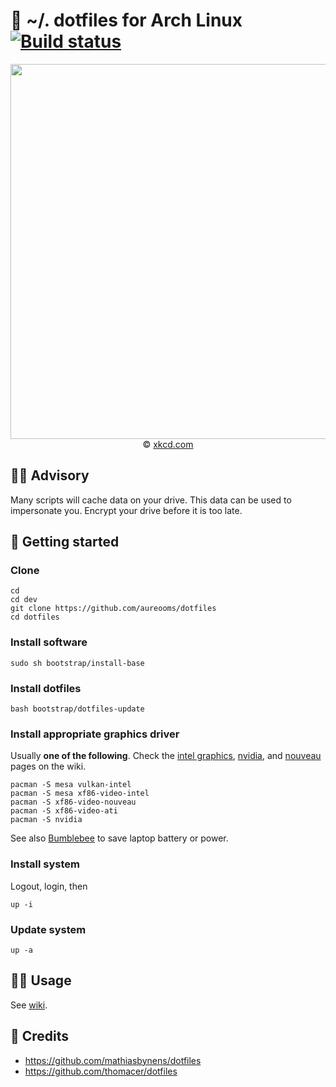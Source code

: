 # :wrench: ~/. dotfiles for Arch Linux [![Build status](https://img.shields.io/travis/aureooms/dotfiles/master.svg)](https://travis-ci.org/aureooms/dotfiles/branches)

<p align="center">
<a href="https://xkcd.com/974">
<img src="https://imgs.xkcd.com/comics/the_general_problem.png" width="600">
</a><br/>
© <a href="https://xkcd.com">xkcd.com</a>
</p>

## :raising_hand_man: Advisory

Many scripts will cache data on your drive. This data can be used to
impersonate you. Encrypt your drive before it is too late.

## :rocket: Getting started

### Clone

    cd
    cd dev
    git clone https://github.com/aureooms/dotfiles
    cd dotfiles

### Install software

    sudo sh bootstrap/install-base

### Install dotfiles

    bash bootstrap/dotfiles-update

### Install appropriate graphics driver

Usually **one of the following**.
Check the
[intel graphics](https://wiki.archlinux.org/index.php/Intel_graphics),
[nvidia](https://wiki.archlinux.org/index.php/NVIDIA),
and 
[nouveau](https://wiki.archlinux.org/index.php/nouveau)
pages on the wiki.

    pacman -S mesa vulkan-intel
    pacman -S mesa xf86-video-intel
    pacman -S xf86-video-nouveau
    pacman -S xf86-video-ati
    pacman -S nvidia

See also [Bumblebee](https://wiki.archlinux.org/index.php/Bumblebee) to save
laptop battery or power.

### Install system
Logout, login, then

    up -i

### Update system

    up -a


## :woman_astronaut: Usage

See [wiki](https://github.com/aureooms/dotfiles/wiki).


## :clap: Credits

  - https://github.com/mathiasbynens/dotfiles
  - https://github.com/thomacer/dotfiles
